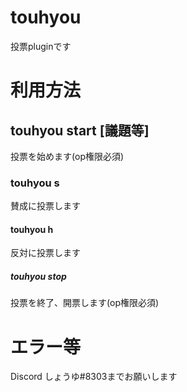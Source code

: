 # touhyou
投票pluginです

# 利用方法

## touhyou start [議題等]
投票を始めます(op権限必須)

### touhyou s
賛成に投票します

#### touhyou h
反対に投票します

##### touhyou stop

投票を終了、開票します(op権限必須)

# エラー等

Discord しょうゆ#8303までお願いします
